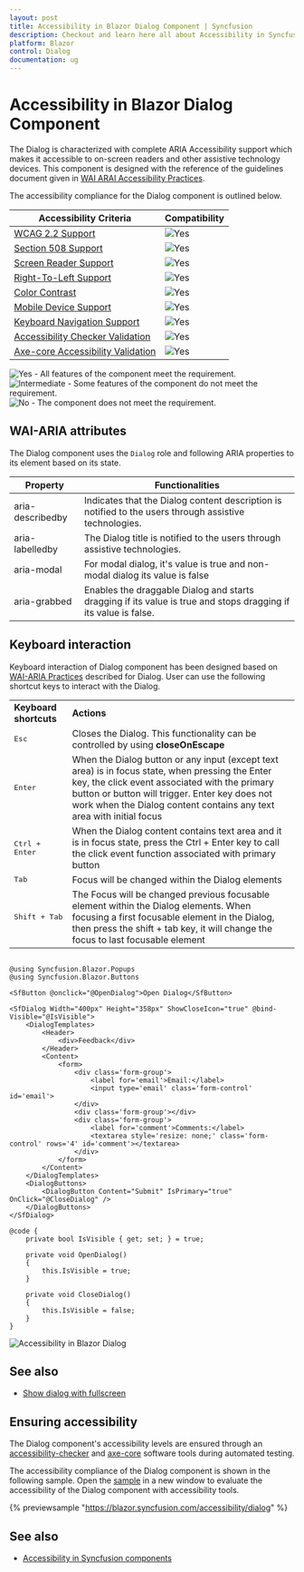 ```yaml
---
layout: post
title: Accessibility in Blazor Dialog Component | Syncfusion
description: Checkout and learn here all about Accessibility in Syncfusion Blazor Dialog component and much more.
platform: Blazor
control: Dialog
documentation: ug
---
```


# Accessibility in Blazor Dialog Component

The Dialog is characterized with complete ARIA Accessibility support which makes it accessible to on-screen readers and other assistive technology devices. This component is designed with the reference of the guidelines document given in [WAI ARAI Accessibility Practices](https://www.w3.org/WAI/ARIA/apg/#dialog_modal).

The accessibility compliance for the Dialog component is outlined below.

| Accessibility Criteria | Compatibility |
| -- | -- |
| [WCAG 2.2 Support](../common/accessibility#accessibility-standards) | <img src="https://cdn.syncfusion.com/content/images/documentation/full.png" alt="Yes"> |
| [Section 508 Support](../common/accessibility#accessibility-standards) | <img src="https://cdn.syncfusion.com/content/images/documentation/full.png" alt="Yes"> |
| [Screen Reader Support](../common/accessibility#screen-reader-support) | <img src="https://cdn.syncfusion.com/content/images/documentation/full.png" alt="Yes"> |
| [Right-To-Left Support](../common/accessibility#right-to-left-support) | <img src="https://cdn.syncfusion.com/content/images/documentation/full.png" alt="Yes"> |
| [Color Contrast](../common/accessibility#color-contrast) | <img src="https://cdn.syncfusion.com/content/images/documentation/full.png" alt="Yes"> |
| [Mobile Device Support](../common/accessibility#mobile-device-support) | <img src="https://cdn.syncfusion.com/content/images/documentation/full.png" alt="Yes"> |
| [Keyboard Navigation Support](../common/accessibility#keyboard-navigation-support) | <img src="https://cdn.syncfusion.com/content/images/documentation/full.png" alt="Yes"> |
| [Accessibility Checker Validation](../common/accessibility#ensuring-accessibility) | <img src="https://cdn.syncfusion.com/content/images/documentation/full.png" alt="Yes"> |
| [Axe-core Accessibility Validation](../common/accessibility#ensuring-accessibility) | <img src="https://cdn.syncfusion.com/content/images/documentation/full.png" alt="Yes"> |

<style>
    .post .post-content img {
        display: inline-block;
        margin: 0.5em 0;
    }
</style>
<div><img src="https://cdn.syncfusion.com/content/images/documentation/full.png" alt="Yes"> - All features of the component meet the requirement.</div>

<div><img src="https://cdn.syncfusion.com/content/images/documentation/partial.png" alt="Intermediate"> - Some features of the component do not meet the requirement.</div>

<div><img src="https://cdn.syncfusion.com/content/images/documentation/not-supported.png" alt="No"> - The component does not meet the requirement.</div>

## WAI-ARIA attributes


The Dialog component uses the `Dialog` role and following ARIA properties to its element based on its state.

| **Property** | **Functionalities** |
| --- | --- |
| aria-describedby | Indicates that the Dialog content description is notified to the users through assistive technologies. |
| aria-labelledby | The Dialog title is notified to the users through assistive technologies. |
| aria-modal | For modal dialog, it's value is true and non-modal dialog its value is false |
| aria-grabbed | Enables the draggable Dialog and starts dragging if its value is true and stops dragging if its value is false. |

## Keyboard interaction

Keyboard interaction of Dialog component has been designed based on [WAI-ARIA Practices](https://www.w3.org/WAI/ARIA/apg/#dialog_modal) described for Dialog. User can use the following shortcut keys to interact with the Dialog.

<!-- markdownlint-disable MD033 -->
<table>
<tr>
<td>
<b>Keyboard shortcuts</b></td><td>
<b>Actions</b></td></tr>
<tr>
<td>
<kbd>Esc</kbd></td><td>
Closes the Dialog. This functionality can be controlled by using <b>closeOnEscape</b></td></tr>
<tr>
<td>
<kbd>Enter</kbd></td><td>
When the Dialog button or any input (except text area) is in focus state, when
pressing the Enter key, the click event associated with the primary button or button will
trigger. Enter key does not work when the Dialog content contains any text area with
initial focus</td></tr>
<tr>
<td>
<kbd>Ctrl + Enter</kbd></td><td>
When the Dialog content contains text area and it is in focus state, press the Ctrl + Enter
key to call the click event
function associated with primary button</td></tr>
<tr>
<td>
<kbd>Tab</kbd></td><td>
Focus will be changed within the Dialog elements</td></tr>
<tr>
<td>
<kbd>Shift + Tab</kbd></td><td>
The Focus will be changed previous focusable element within the Dialog elements. When focusing a
first focusable element in the Dialog, then press the shift + tab key, it will change the focus
to last focusable element</td></tr>
</table>

```cshtml

@using Syncfusion.Blazor.Popups
@using Syncfusion.Blazor.Buttons

<SfButton @onclick="@OpenDialog">Open Dialog</SfButton>

<SfDialog Width="400px" Height="358px" ShowCloseIcon="true" @bind-Visible="@IsVisible">
    <DialogTemplates>
        <Header>
            <div>Feedback</div>
        </Header>
        <Content>
            <form>
                <div class='form-group'>
                    <label for='email'>Email:</label>
                    <input type='email' class='form-control' id='email'>
                </div>
                <div class='form-group'></div>
                <div class='form-group'>
                    <label for='comment'>Comments:</label>
                    <textarea style='resize: none;' class='form-control' rows='4' id='comment'></textarea>
                </div>
            </form>
        </Content>
    </DialogTemplates>
    <DialogButtons>
        <DialogButton Content="Submit" IsPrimary="true" OnClick="@CloseDialog" />
    </DialogButtons>
</SfDialog>

@code {
    private bool IsVisible { get; set; } = true;

    private void OpenDialog()
    {
        this.IsVisible = true;
    }

    private void CloseDialog()
    {
        this.IsVisible = false;
    }
}

```



![Accessibility in Blazor Dialog](./images/blazor-dialog-accessibility.png)

## See also

* [Show dialog with fullscreen](./how-to/show-dialog-with-fullscreen)

## Ensuring accessibility

The Dialog component's accessibility levels are ensured through an [accessibility-checker](https://www.npmjs.com/package/accessibility-checker) and [axe-core](https://www.npmjs.com/package/axe-core) software tools during automated testing.

The accessibility compliance of the Dialog component is shown in the following sample. Open the [sample](https://blazor.syncfusion.com/accessibility/dialog) in a new window to evaluate the accessibility of the Dialog component with accessibility tools.

{% previewsample "https://blazor.syncfusion.com/accessibility/dialog" %}

## See also

* [Accessibility in Syncfusion components](../common/accessibility)